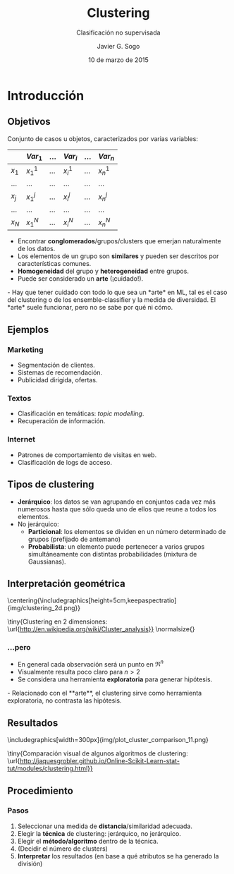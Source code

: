 ﻿---
title: Clustering
author: Javier G. Sogo
date: 10 de marzo de 2015 
subtitle: Clasificación no supervisada

---


# Introducción

## Objetivos
Conjunto de casos u objetos, caracterizados por varias variables:

|         | $Var_1$ | $\dots$ | $Var_i$ | $\dots$ | $Var_n$ |
|---------|---------|---------|---------|---------|---------|
| $x_1$   | $x_1^1$ | $\dots$ | $x_i^1$ | $\dots$ | $x_n^1$ |
| $\dots$ | $\dots$ | $\dots$ | $\dots$ | $\dots$ | $\dots$ |
| $x_j$   | $x_1^j$ | $\dots$ | $x_i^j$ | $\dots$ | $x_n^j$ |
| $\dots$ | $\dots$ | $\dots$ | $\dots$ | $\dots$ | $\dots$ |
| $x_N$   | $x_1^N$ | $\dots$ | $x_i^N$ | $\dots$ | $x_n^N$ |

 * Encontrar **conglomerados**/grupos/clusters que emerjan naturalmente de los datos.
 * Los elementos de un grupo son **similares** y pueden ser descritos por características comunes.
 * **Homogeneidad** del grupo y **heterogeneidad** entre grupos.
 * Puede ser considerado un **arte** (¡cuidado!).

<div class="notes">
 - Hay que tener cuidado con todo lo que sea un *arte* en ML, tal es el caso del clustering o de los ensemble-classifier
 y la medida de diversidad. El *arte* suele funcionar, pero no se sabe por qué ni cómo.
</div>

## Ejemplos

### Marketing
 * Segmentación de clientes.
 * Sistemas de recomendación.
 * Publicidad dirigida, ofertas.

### Textos
 * Clasificación en temáticas: *topic modelling*.
 * Recuperación de información.

### Internet
 * Patrones de comportamiento de visitas en web.
 * Clasificación de logs de acceso.


## Tipos de clustering
 * **Jerárquico**: los datos se van agrupando en conjuntos cada vez más numerosos hasta que sólo queda
   uno de ellos que reune a todos los elementos.
 * No jerárquico:
    * **Particional**: los elementos se dividen en un número determinado de grupos (prefijado de antemano)
    * **Probabilista**: un elemento puede pertenecer a varios grupos simultáneamente con distintas probabilidades (mixtura de Gaussianas).


## Interpretación geométrica

\centering{\includegraphics[height=5cm,keepaspectratio]{img/clustering_2d.png}}

\tiny{Clustering en 2 dimensiones: \url{http://en.wikipedia.org/wiki/Cluster_analysis}}
\normalsize{}


### ...pero
 * En general cada observación será un punto en $\Re^n$
 * Visualmente resulta poco claro para $n>2$
 * Se considera una herramienta **exploratoria** para generar hipótesis.

<div class="notes">
 - Relacionado con el **arte**, el clustering sirve como herramienta exploratoria, no contrasta las hipótesis.
</div>


## Resultados

\includegraphics[width=300px]{img/plot_cluster_comparison_11.png}

\tiny{Comparación visual de algunos algoritmos de clustering: \url{http://jaquesgrobler.github.io/Online-Scikit-Learn-stat-tut/modules/clustering.html}}


## Procedimiento

### Pasos
 1. Seleccionar una medida de **distancia**/similaridad adecuada.
 2. Elegir la **técnica** de clustering: jerárquico, no jerárquico.
 3. Elegir el **método/algoritmo** dentro de la técnica.
 4. (Decidir el número de clusters)
 5. **Interpretar** los resultados (en base a qué atributos se ha generado la división)
